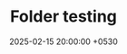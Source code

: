---
title: Folder testing
date: 2025-02-15 20:00:00 +0530
categories: [Example, Testing]
tags: [test,test1,test2]     # TAG names should always be lowercase
description: Short summary of the post.
# toc: false
comments: false
# pin: true
# published: false
---